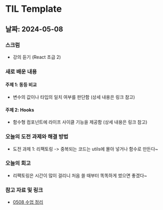 # TIL Template

## 날짜: 2024-05-08

### 스크럼
- 강의 듣기 (React 초급 2)
  
### 새로 배운 내용
#### 주제 1: 동등 비교
- 변수의 값이나 타입의 일치 여부를 판단함 (상세 내용은 링크 참고)

#### 주제 2: Hooks
- 함수형 컴포넌트에 라이프 사이클 기능을 제공함 (상세 내용은 링크 참고)

### 오늘의 도전 과제와 해결 방법
- 도전 과제 1: 리팩토링 -> 중복되는 코드는 utils에 몰아 넣거나 함수로 만든다~

### 오늘의 회고
- 리팩토링은 시간이 많이 걸리니 처음 쓸 때부터 똑똑하게 썼으면 좋겠다~

### 참고 자료 및 링크
- [0508 수업 정리]([URL](https://github.com/100-hours-a-week/haisely-til/blob/main/참고자료/0508_수업정리.md))